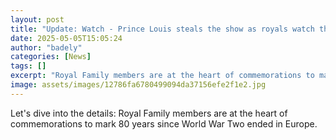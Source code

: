 ```yaml
---
layout: post
title: "Update: Watch - Prince Louis steals the show as royals watch the celebrations"
date: 2025-05-05T15:05:24
author: "badely"
categories: [News]
tags: []
excerpt: "Royal Family members are at the heart of commemorations to mark 80 years since World War Two ended in Europe."
image: assets/images/12786fa6780499094da37156efe2f1e2.jpg
---
```


Let's dive into the details: Royal Family members are at the heart of commemorations to mark 80 years since World War Two ended in Europe.

